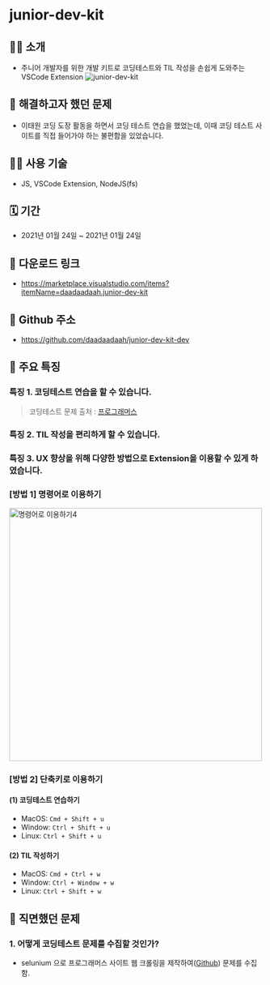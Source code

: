 # junior-dev-kit
## 🙇‍♀️ 소개
- 주니어 개발자를 위한 개발 키트로 코딩테스트와 TIL 작성을 손쉽게 도와주는 VSCode Extension
![junior-dev-kit](https://user-images.githubusercontent.com/60481383/105970660-f67e4f80-60cc-11eb-8076-b68e4453f4f5.gif)

## 🤔 해결하고자 했던 문제
- 이태원 코딩 도장 활동을 하면서 코딩 테스트 연습을 했었는데, 이때 코딩 테스트 사이트를 직접 들어가야 하는 불편함을 있었습니다.

## 👩‍💻 사용 기술
- JS, VSCode Extension, NodeJS(fs)

## 🗓️ 기간
- 2021년 01월 24일 ~ 2021년 01월 24일 

## 🎁 다운로드 링크
- https://marketplace.visualstudio.com/items?itemName=daadaadaah.junior-dev-kit

## 🎈 Github 주소
- https://github.com/daadaadaah/junior-dev-kit-dev

## 🎯 주요 특징
### 특징 1. 코딩테스트 연습을 할 수 있습니다.
   > 코딩테스트 문제 출처 : [프로그래머스](https://programmers.co.kr/learn/challenges?tab=all_challenges)

### 특징 2. TIL 작성을 편리하게 할 수 있습니다.

### 특징 3. UX 향상을 위해 다양한 방법으로 Extension을 이용할 수 있게 하였습니다. 
### [방법 1] 명령어로 이용하기
<img width="500" alt="명령어로 이용하기4" src="https://user-images.githubusercontent.com/60481383/105630887-e547ff80-5e8e-11eb-8ae9-e224b21656f9.png">

### [방법 2] 단축키로 이용하기
#### (1) 코딩테스트 연습하기

- MacOS: `Cmd + Shift + u`
- Window: `Ctrl + Shift + u`
- Linux: `Ctrl + Shift + u`

#### (2) TIL 작성하기

- MacOS: `Cmd + Ctrl + w`
- Window: `Ctrl + Window + w`
- Linux: `Ctrl + Shift + w`

## 💪 직면했던 문제
### 1. 어떻게 코딩테스트 문제를 수집할 것인가?
- selunium 으로 프로그래머스 사이트 웹 크롤링을 제작하여([Github](https://github.com/daadaadaah/programmers-web-scraper)) 문제를 수집함.



